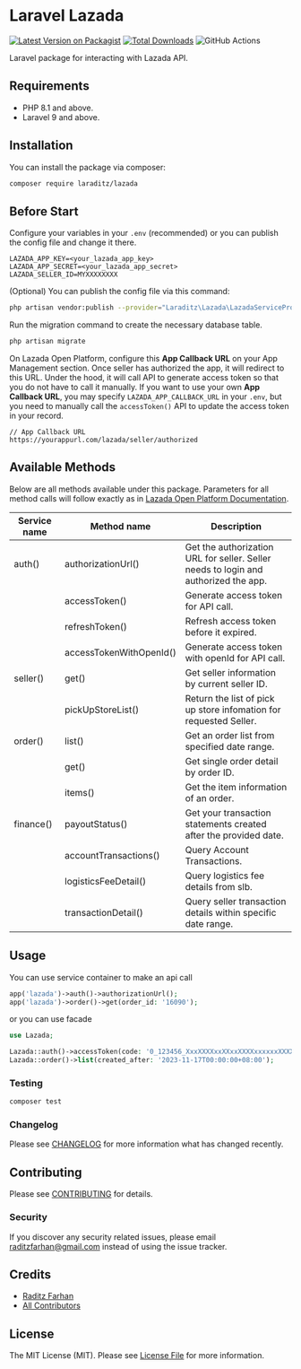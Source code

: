 # Laravel Lazada

[![Latest Version on Packagist](https://img.shields.io/packagist/v/laraditz/lazada.svg?style=flat-square)](https://packagist.org/packages/laraditz/lazada)
[![Total Downloads](https://img.shields.io/packagist/dt/laraditz/lazada.svg?style=flat-square)](https://packagist.org/packages/laraditz/lazada)
![GitHub Actions](https://github.com/laraditz/lazada/actions/workflows/main.yml/badge.svg)

Laravel package for interacting with Lazada API.

## Requirements
- PHP 8.1 and above.
- Laravel 9 and above.

## Installation

You can install the package via composer:

```bash
composer require laraditz/lazada
```

## Before Start

Configure your variables in your `.env` (recommended) or you can publish the config file and change it there.
```
LAZADA_APP_KEY=<your_lazada_app_key>
LAZADA_APP_SECRET=<your_lazada_app_secret>
LAZADA_SELLER_ID=MYXXXXXXXX
```

(Optional) You can publish the config file via this command:
```bash
php artisan vendor:publish --provider="Laraditz\Lazada\LazadaServiceProvider" --tag="config"
```

Run the migration command to create the necessary database table.
```bash
php artisan migrate
```

On Lazada Open Platform, configure this **App Callback URL** on your App Management section. Once seller has authorized the app, it will redirect to this URL. Under the hood, it will call API to generate access token so that you do not have to call it manually. If you want to use your own **App Callback URL**, you may specify `LAZADA_APP_CALLBACK_URL` in your `.env`, but you need to manually call the `accessToken()` API to update the access token in your record.
```
// App Callback URL
https://yourappurl.com/lazada/seller/authorized
```

## Available Methods

Below are all methods available under this package. Parameters for all method calls will follow exactly as in [Lazada Open Platform Documentation](https://open.lazada.com/apps/doc/api).

| Service name      | Method name               | Description  
|-------------------|---------------------------|------------------------------
| auth()            | authorizationUrl()        | Get the authorization URL for seller. Seller needs to login and authorized the app.  
|                   | accessToken()             | Generate access token for API call.  
|                   | refreshToken()            | Refresh access token before it expired. 
|                   | accessTokenWithOpenId()   | Generate access token with openId for API call.  
| seller()          | get()                     | Get seller information by current seller ID.
|                   | pickUpStoreList()         | Return the list of pick up store infomation for requested Seller.  
| order()           | list()                    | Get an order list from specified date range.  
|                   | get()                     | Get single order detail by order ID.  
|                   | items()                   | Get the item information of an order.  
| finance()         | payoutStatus()            | Get your transaction statements created after the provided date.  
|                   | accountTransactions()     | Query Account Transactions.  
|                   | logisticsFeeDetail()      | Query logistics fee details from slb.  
|                   | transactionDetail()       | Query seller transaction details within specific date range.  


## Usage

You can use service container to make an api call
```php
app('lazada')->auth()->authorizationUrl();
app('lazada')->order()->get(order_id: '16090');
```

or you can use facade

```php
use Lazada;

Lazada::auth()->accessToken(code: '0_123456_XxxXXXXxxXXxxXXXXxxxxxxXXXXxx'); // get the code after seller has authorized the app
Lazada::order()->list(created_after: '2023-11-17T00:00:00+08:00');
```

### Testing

```bash
composer test
```

### Changelog

Please see [CHANGELOG](CHANGELOG.md) for more information what has changed recently.

## Contributing

Please see [CONTRIBUTING](CONTRIBUTING.md) for details.

### Security

If you discover any security related issues, please email raditzfarhan@gmail.com instead of using the issue tracker.

## Credits

-   [Raditz Farhan](https://github.com/laraditz)
-   [All Contributors](../../contributors)

## License

The MIT License (MIT). Please see [License File](LICENSE.md) for more information.
